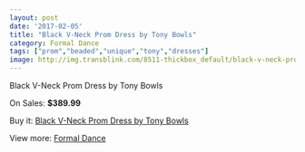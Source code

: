 ```yaml
---
layout: post
date: '2017-02-05'
title: "Black V-Neck Prom Dress by Tony Bowls"
category: Formal Dance
tags: ["prom","beaded","unique","tony","dresses"]
image: http://img.transblink.com/8511-thickbox_default/black-v-neck-prom-dress-by-tony-bowls.jpg
---
```

Black V-Neck Prom Dress by Tony Bowls

On Sales: **$389.99**
<a href="https://www.transblink.com/en/formal-dance/2796-black-v-neck-prom-dress-by-tony-bowls.html"><amp-img layout="responsive" width="600" height="600" src="//img.transblink.com/8511-thickbox_default/black-v-neck-prom-dress-by-tony-bowls.jpg" alt="Black V-Neck Prom Dress by Tony Bowls 0" /></a>
<a href="https://www.transblink.com/en/formal-dance/2796-black-v-neck-prom-dress-by-tony-bowls.html"><amp-img layout="responsive" width="600" height="600" src="//img.transblink.com/8512-thickbox_default/black-v-neck-prom-dress-by-tony-bowls.jpg" alt="Black V-Neck Prom Dress by Tony Bowls 1" /></a>

Buy it: [Black V-Neck Prom Dress by Tony Bowls](https://www.transblink.com/en/formal-dance/2796-black-v-neck-prom-dress-by-tony-bowls.html "Black V-Neck Prom Dress by Tony Bowls")

View more: [Formal Dance](https://www.transblink.com/en/6-formal-dance "Formal Dance")